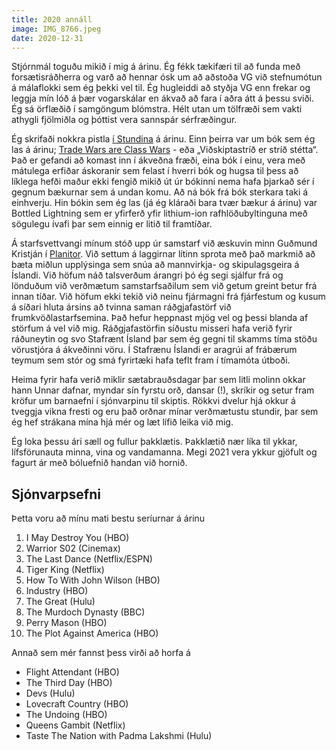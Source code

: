 ```yaml
---
title: 2020 annáll
image: IMG_8766.jpeg
date: 2020-12-31
---
```


<script>
  import PhotoCaption from '../../components/PhotoCaption.svelte';
</script>

Stjórnmál toguðu mikið í mig á árinu. Ég fékk tækifæri til að funda með forsætisráðherra og varð að
hennar ósk um að aðstoða VG við stefnumótun á málaflokki sem ég þekki vel til. Ég hugleiddi að
styðja VG enn frekar og leggja mín lóð á þær vogarskálar en ákvað að fara í aðra átt á þessu sviði.
Ég sá örflæðið í samgöngum blómstra. Hélt utan um tölfræði sem vakti athygli fjölmiðla og þóttist
vera sannspár sérfræðingur.

Ég skrifaði nokkra pistla [í Stundina](https://stundin.is/stundin/folk/jokull-solberg-audunsson/) á
árinu. Einn þeirra var um bók sem ég las á árinu;
[Trade Wars are Class Wars](https://www.goodreads.com/book/show/52009042-trade-wars-are-class-wars) -
eða „Viðskiptastríð er stríð stétta“. Það er gefandi að komast inn í ákveðna fræði, eina bók í einu,
vera með mátulega erfiðar áskoranir sem felast í hverri bók og hugsa til þess að líklega hefði maður
ekki fengið mikið út úr bókinni nema hafa þjarkað sér í gegnum bækurnar sem á undan komu. Að ná bók
frá bók sterkara taki á einhverju. Hin bókin sem ég las (já ég kláraði bara tvær bækur á árinu) var
Bottled Lightning sem er yfirferð yfir lithium-ion rafhlöðubyltinguna með sögulegu ívafi þar sem
einnig er litið til framtíðar.

Á starfsvettvangi mínum stóð upp úr samstarf við æskuvin minn Guðmund Kristján í
[Planitor](https://www.planitor.io). Við settum á laggirnar lítinn sprota með það markmið að bæta
miðlun upplýsinga sem snúa að mannvirkja- og skipulagsgeira á Íslandi. Við höfum náð talsverðum
árangri þó ég segi sjálfur frá og lönduðum við verðmætum samstarfsaðilum sem við getum greint betur
frá innan tíðar. Við höfum ekki tekið við neinu fjármagni frá fjárfestum og kusum á síðari hluta
ársins að tvinna saman ráðgjafastörf við frumkvöðlastarfsemina. Það hefur heppnast mjög vel og þessi
blanda af störfum á vel við mig. Ráðgjafastörfin síðustu misseri hafa verið fyrir ráðuneytin og svo
Stafrænt Ísland þar sem ég gegni til skamms tíma stöðu vörustjóra á ákveðinni vöru. Í Stafrænu
Íslandi er aragrúi af frábærum teymum sem stór og smá fyrirtæki hafa teflt fram í tímamóta útboði.

Heima fyrir hafa verið miklir sætabrauðsdagar þar sem litli molinn okkar hann Unnar dafnar, myndar
sín fyrstu orð, dansar (!), skríkir og setur fram kröfur um barnaefni í sjónvarpinu til skiptis.
Rökkvi dvelur hjá okkur á tveggja vikna fresti og eru það orðnar mínar verðmætustu stundir, þar sem
ég hef strákana mína hjá mér og læt lífið leika við mig.

Ég loka þessu ári sæll og fullur þakklætis. Þakklætið nær líka til ykkar, lífsförunauta minna, vina
og vandamanna. Megi 2021 vera ykkur gjöfult og fagurt ár með bóluefnið handan við hornið.

<PhotoCaption url='/blog/IMG_0567.JPG' fancy />

<PhotoCaption url='/blog/IMG_2528.JPG' fancy />

<PhotoCaption url='/blog/sunna-jokull-unnar-20.jpg' fancy />

<PhotoCaption url='/blog/IMG_6691.JPG' fancy />

## Sjónvarpsefni

Þetta voru að mínu mati bestu seríurnar á árinu

1. I May Destroy You (HBO)
1. Warrior S02 (Cinemax)
1. The Last Dance (Netflix/ESPN)
1. Tiger King (Netflix)
1. How To With John Wilson (HBO)
1. Industry (HBO)
1. The Great (Hulu)
1. The Murdoch Dynasty (BBC)
1. Perry Mason (HBO)
1. The Plot Against America (HBO)

Annað sem mér fannst þess virði að horfa á

- Flight Attendant (HBO)
- The Third Day (HBO)
- Devs (Hulu)
- Lovecraft Country (HBO)
- The Undoing (HBO)
- Queens Gambit (Netflix)
- Taste The Nation with Padma Lakshmi (Hulu)
